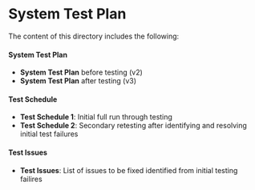 # System Test Plan
The content of this directory includes the following:

#### System Test Plan
- **System Test Plan** before testing (v2) 
- **System Test Plan** after testing (v3)

#### Test Schedule
- **Test Schedule 1**: Initial full run through testing
- **Test Schedule 2**: Secondary retesting after identifying and resolving initial test failures

#### Test Issues
- **Test Issues**: List of issues to be fixed identified from initial testing failires



